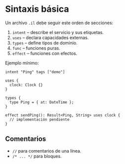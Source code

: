 # Sintaxis básica

Un archivo `.il` debe seguir este orden de secciones:

1. `intent` – describe el servicio y sus etiquetas.
2. `uses` – declara capacidades externas.
3. `types` – define tipos de dominio.
4. `func` – funciones puras.
5. `effect` – funciones con efectos.

Ejemplo mínimo:

```intentlang
intent "Ping" tags ["demo"]

uses {
  clock: Clock {}
}

types {
  type Ping = { at: DateTime };
}

effect sendPing(): Result<Ping, String> uses clock {
  // implementación pendiente
}
```

## Comentarios

- `//` para comentarios de una línea.
- `/* ... */` para bloques.
